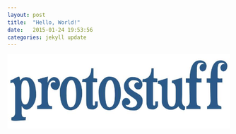 ```yaml
---
layout: post
title:  "Hello, World!"
date:   2015-01-24 19:53:56
categories: jekyll update
---
```


![Protostuff Logo](/images/protostuff.jpg)

